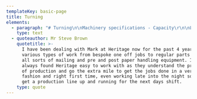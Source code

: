 ```yaml
---
templateKey: basic-page
title: Turning
elements:
  - paragraph: "# Turning\n\nMachinery specifications - Capacity\r\n\nLathe - Colchester Mascot 1600\r\n\n3 metres/120 inches between centres \r\n\nLathe – Triumph 2000\r\n\n1.27 metres/50 inches between centres\r\n\nFitted with DRO for precision work\r\n\nFour jaw chuck and face plate work undertaken"
    type: text
  - quoteauthor: Mr Steve Brown
    quotetitle: >-
      I have been dealing with Mark at Heritage now for the past 4 years for
      various types of work from bespoke one off jobs to regular parts made for
      all sorts of mailing and pre and post paper handling equipment. I have
      always found Heritage easy to work with as they understand the pressures
      of production and go the extra mile to get the jobs done in a very timely
      fashion and right first time, even working late into the night so I could
      get a production line up and running for the next days shift.
    type: quote
---
```


